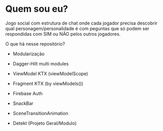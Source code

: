 # Quem sou eu?
Jogo social com estrutura de chat onde cada jogador precisa descobrir qual personagem/personalidade é com peguntas que só podem ser respondidas com SIM ou NÃO pelos outros jogadores.

O que há nesse repositório?

- Modularização

- Dagger-Hilt multi modules
- ViewModel KTX (viewModelScope)
- Fragment KTX (by viewModels())

- Firebase Auth

- SnackBar
- SceneTransitionAnimation

- Detekt (Projeto Geral/Modulo)
